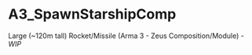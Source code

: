 # A3_SpawnStarshipComp
Large (~120m tall) Rocket/Missile (Arma 3 - Zeus Composition/Module) - *WIP*
